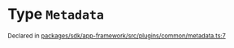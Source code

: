 # Type `Metadata`
<sub>Declared in [packages/sdk/app-framework/src/plugins/common/metadata.ts:7](https://github.com/dxos/dxos/blob/664e23dbe/packages/sdk/app-framework/src/plugins/common/metadata.ts#L7)</sub>






